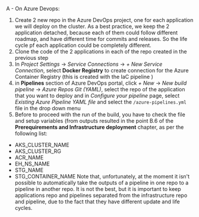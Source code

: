 A - On Azure Devops:
1. Create 2 new repo in the Azure DevOps project, one for each application we will deploy on the cluster. As a best practice, we keep the 2 application detached, because each of them could follow different roadmap, and have different time for commits and releases. So the life cycle pf each application could be completely different. 
2. Clone the code of the 2 applications in each of the repo created in the previous step
3. In _Project Settings_ -> _Service Connections_ -> _+ New Service Connection_, select **Docker Registry** to create connection for the Azure Container Registry (this is created with the IaC pipeline <add link>)
4. in **Pipelines** section of Azure DevOps portal, click _+ New_ -> _New build pipeline_ -> _Azure Repos Git (YAML)_, select the repo of the application that you want to deploy and in _Configure your pipeline_ page, select _Existing Azure Pipeline YAML file_ and select the `/azure-pipelines.yml` file in the drop down menu
5. Before to proceed with the run of the build, you have to check the file and setup variables (from outputs resulted in the point B.6 of the **Prerequirements and Infrastructure deployment** chapter, as per the following list:
- AKS_CLUSTER_NAME
- AKS_CLUSTER_RG
- ACR_NAME
- EH_NS_NAME
- STG_NAME
- STG_CONTAINER_NAME
Note that, unfortunately, at the moment it isn't possible to automatically take the outputs of a pipeline in one repo to a pipeline in another repo. It is not the best, but it is important to keep applications repo and pipelines separated from the infrastructure repo and pipeline, due to the fact that they have different update and life cycles.